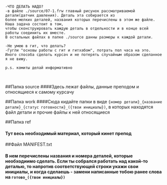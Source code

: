     -ЧТО ДЕЛАТЬ НАДО?
    -в файле ./source/07-1.frw главный рисунок рассматриваемой детали(датчик давления). Деталь эта собирается из 
	более мелких деталей, названия которых перечислены в этом же файле. Наша задача состоит в том, 
	чтобы сконструировать каждую деталь в отдельности и в конце всей работы соединить их вместе.
	В остальных файлах в папке ./source данны размеры к каждой детали. 
	
	-Не умею в гит, что делать?
	-Гугли "основы работы с гит и гитхабом", потрать пол часа на это. Иного способа сделать курсач и не потерять случайным образом сделанное я не вижу.
	
	p.s. комиты делай информативно
	
<br>

##Папка source
####Здесь лежат файлы, данные преподом и относящиеся к самому курсачу

##Папка work
####Сюда кидайте папки в виде `{номер детали}_{название детали}_{статус готовности}_({твои инициалы})`, в которых находятся файл детали и прочие файлы к ней относящиеся


##Папка ref
#### Тут весь необходимый материал, который кинет препод

##Файл MANIFEST.txt 
#### В нем перечислены названия и номера деталей, которые необходиимо сделать. Если ты собрался работать над какой-то деталью, то напротив соответствующей строки укажи свои инициалы, и когда сделаешь - замени написанные тобою ранее слова на `готово_({твои инициалы})`

